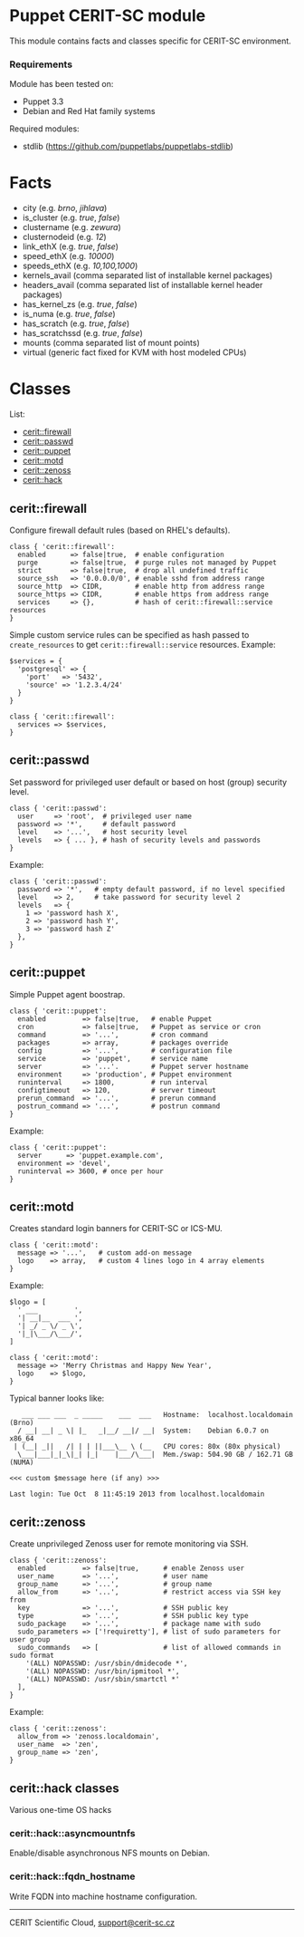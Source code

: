 # Puppet CERIT-SC module

This module contains facts and classes specific for CERIT-SC environment.

### Requirements

Module has been tested on:

* Puppet 3.3
* Debian and Red Hat family systems

Required modules:

* stdlib (https://github.com/puppetlabs/puppetlabs-stdlib)

# Facts

* city (e.g. *brno*, *jihlava*)
* is\_cluster (e.g. *true*, *false*)
* clustername (e.g. *zewura*)
* clusternodeid (e.g. *12*)
* link\_ethX (e.g. *true*, *false*)
* speed\_ethX (e.g. *10000*)
* speeds\_ethX (e.g. *10,100,1000*)
* kernels\_avail (comma separated list of installable kernel packages)
* headers\_avail (comma separated list of installable kernel header packages)
* has\_kernel\_zs (e.g. *true*, *false*)
* is\_numa (e.g. *true*, *false*)
* has\_scratch (e.g. *true*, *false*)
* has\_scratchssd (e.g. *true*, *false*)
* mounts (comma separated list of mount points)
* virtual (generic fact fixed for KVM with host modeled CPUs)

# Classes

List:

* [cerit::firewall](#ceritfirewall)
* [cerit::passwd](#ceritpasswd)
* [cerit::puppet](#ceritpuppet)
* [cerit::motd](#ceritmotd)
* [cerit::zenoss](#ceritzenoss)
* [cerit::hack](#cerithack-classes)

## cerit::firewall

Configure firewall default rules (based on RHEL's defaults).

```puppet
class { 'cerit::firewall':
  enabled      => false|true,  # enable configuration
  purge        => false|true,  # purge rules not managed by Puppet
  strict       => false|true,  # drop all undefined traffic
  source_ssh   => '0.0.0.0/0', # enable sshd from address range
  source_http  => CIDR,        # enable http from address range
  source_https => CIDR,        # enable https from address range
  services     => {},          # hash of cerit::firewall::service resources
}
```

Simple custom service rules can be specified as hash passed to
`create_resources` to get `cerit::firewall::service` resources.
Example:

```puppet
$services = {
  'postgresql' => {
    'port'   => '5432',
    'source' => '1.2.3.4/24'
  }
}

class { 'cerit::firewall':
  services => $services,
}
```

## cerit::passwd

Set password for privileged user default or based on 
host (group) security level.

```puppet
class { 'cerit::passwd':
  user     => 'root',  # privileged user name
  password => '*',     # default password
  level    => '...',   # host security level
  levels   => { ... }, # hash of security levels and passwords
}
```

Example: 

```puppet
class { 'cerit::passwd':
  password => '*',   # empty default password, if no level specified
  level    => 2,     # take password for security level 2
  levels   => {
    1 => 'password hash X',
    2 => 'password hash Y',
    3 => 'password hash Z'
  },
}
```

## cerit::puppet

Simple Puppet agent boostrap.

```puppet
class { 'cerit::puppet':
  enabled         => false|true,   # enable Puppet
  cron            => false|true,   # Puppet as service or cron
  command         => '...',        # cron command
  packages        => array,        # packages override
  config          => '...',        # configuration file
  service         => 'puppet',     # service name
  server          => '...'.        # Puppet server hostname
  environment     => 'production', # Puppet environment
  runinterval     => 1800,         # run interval
  configtimeout   => 120,          # server timeout
  prerun_command  => '...',        # prerun command
  postrun_command => '...',        # postrun command
}
```

Example:

```puppet
class { 'cerit::puppet':
  server      => 'puppet.example.com',
  environment => 'devel',
  runinterval => 3600, # once per hour
}
```

## cerit::motd

Creates standard login banners for CERIT-SC or ICS-MU.

```puppet
class { 'cerit::motd':
  message => '...',   # custom add-on message
  logo    => array,   # custom 4 lines logo in 4 array elements
}
```

Example:

```puppet
$logo = [
  ' ___         ',
  '| __|__  ___ ',
  '| _/ _ \/ _ \',
  '|_|\___/\___/',
]

class { 'cerit::motd':
  message => 'Merry Christmas and Happy New Year',
  logo    => $logo,
}
```

Typical banner looks like:

       ___ ___ ___  _ _____    ___  ___   Hostname:  localhost.localdomain (Brno)
      / __| __| _ \| |_   _|__/ __|/ __|  System:    Debian 6.0.7 on x86_64
     | (__| _||   /| | | ||___\__ \ (__   CPU cores: 80x (80x physical)
      \___|___|_|_\|_| |_|    |___/\___|  Mem./swap: 504.90 GB / 162.71 GB (NUMA)

    <<< custom $message here (if any) >>>

    Last login: Tue Oct  8 11:45:19 2013 from localhost.localdomain


## cerit::zenoss

Create unprivileged Zenoss user for remote monitoring via SSH.

```puppet
class { 'cerit::zenoss':
  enabled         => false|true,      # enable Zenoss user
  user_name       => '...',           # user name
  group_name      => '...',           # group name
  allow_from      => '...',           # restrict access via SSH key from
  key             => '...',           # SSH public key
  type            => '...',           # SSH public key type
  sudo_package    => '...',           # package name with sudo
  sudo_parameters => ['!requiretty'], # list of sudo parameters for user group
  sudo_commands   => [                # list of allowed commands in sudo format
    '(ALL) NOPASSWD: /usr/sbin/dmidecode *',
    '(ALL) NOPASSWD: /usr/bin/ipmitool *',
    '(ALL) NOPASSWD: /usr/sbin/smartctl *'
  ],
}
```

Example:

```puppet
class { 'cerit::zenoss':
  allow_from => 'zenoss.localdomain',
  user_name  => 'zen',
  group_name => 'zen',
}
```

## cerit::hack classes

Various one-time OS hacks

### cerit::hack::asyncmountnfs

Enable/disable asynchronous NFS mounts on Debian.

### cerit::hack::fqdn\_hostname

Write FQDN into machine hostname configuration.

***

CERIT Scientific Cloud, <support@cerit-sc.cz>
